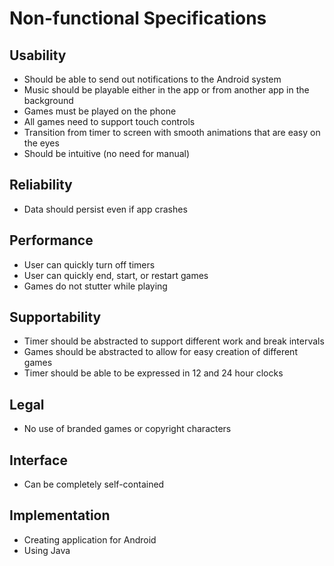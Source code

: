 # Non-functional Specifications

## Usability
- Should be able to send out notifications to the Android system
- Music should be playable either in the app or from another app in the background
- Games must be played on the phone
- All games need to support touch controls
- Transition from timer to screen with smooth animations that are easy on the eyes
- Should be intuitive (no need for manual)

## Reliability
- Data should persist even if app crashes

## Performance
- User can quickly turn off timers
- User can quickly end, start, or restart games
- Games do not stutter while playing

## Supportability
- Timer should be abstracted to support different work and break intervals
- Games should be abstracted to allow for easy creation of different games
- Timer should be able to be expressed in 12 and 24 hour clocks

## Legal
- No use of branded games or copyright characters

## Interface
- Can be completely self-contained

## Implementation
- Creating application for Android
- Using Java 